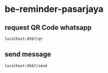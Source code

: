 # be-reminder-pasarjaya

## request QR Code whatsapp

```bash
localhost:4567/qr
```

## send message

```bash
localhost:4567/send
```
